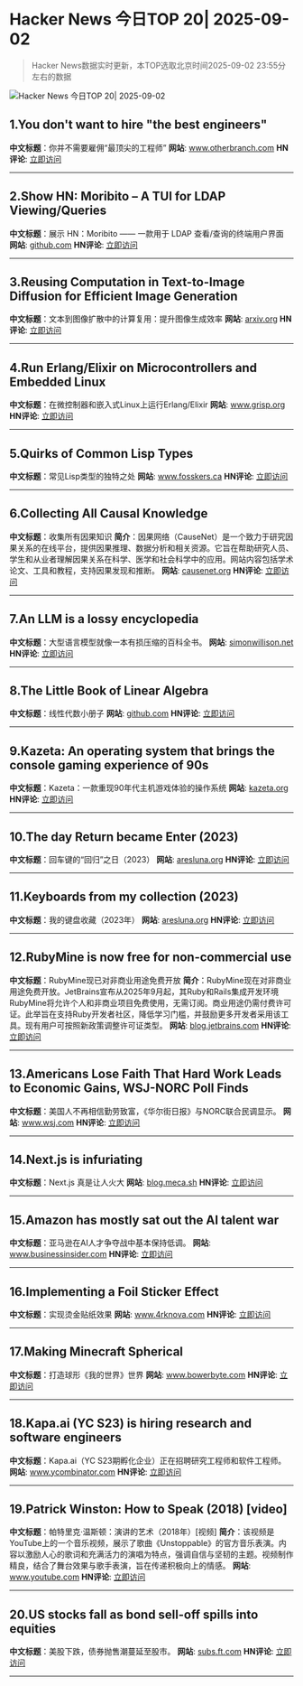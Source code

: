 # Hacker News 今日TOP 20| 2025-09-02

> Hacker News数据实时更新，本TOP选取北京时间2025-09-02 23:55分左右的数据

![Hacker News 今日TOP 20| 2025-09-02](https://img.chuhaix.com/2024/0910_imageFile-1665440404179-628424718_1725901191.png)

## 1.You don't want to hire "the best engineers"
**中文标题**：你并不需要雇佣“最顶尖的工程师”
**网站**:  <a href='https://www.otherbranch.com/shared/blog/no-you-dont-want-to-hire-the-best-engineers' target='_blank' rel='nofollow'>www.otherbranch.com</a>
**HN评论**:  <a href='https://news.ycombinator.com/item?id=45103646&utm_source=www.chuhaix.com' target='_blank' rel='nofollow'>立即访问</a>

---

## 2.Show HN: Moribito – A TUI for LDAP Viewing/Queries
**中文标题**：展示 HN：Moribito —— 一款用于 LDAP 查看/查询的终端用户界面
**网站**:  <a href='https://github.com/ericschmar/moribito' target='_blank' rel='nofollow'>github.com</a>
**HN评论**:  <a href='https://news.ycombinator.com/item?id=45102664&utm_source=www.chuhaix.com' target='_blank' rel='nofollow'>立即访问</a>

---

## 3.Reusing Computation in Text-to-Image Diffusion for Efficient Image Generation
**中文标题**：文本到图像扩散中的计算复用：提升图像生成效率
**网站**:  <a href='https://arxiv.org/abs/2508.21032' target='_blank' rel='nofollow'>arxiv.org</a>
**HN评论**:  <a href='https://news.ycombinator.com/item?id=45069341&utm_source=www.chuhaix.com' target='_blank' rel='nofollow'>立即访问</a>

---

## 4.Run Erlang/Elixir on Microcontrollers and Embedded Linux
**中文标题**：在微控制器和嵌入式Linux上运行Erlang/Elixir
**网站**:  <a href='https://www.grisp.org/software' target='_blank' rel='nofollow'>www.grisp.org</a>
**HN评论**:  <a href='https://news.ycombinator.com/item?id=45100499&utm_source=www.chuhaix.com' target='_blank' rel='nofollow'>立即访问</a>

---

## 5.Quirks of Common Lisp Types
**中文标题**：常见Lisp类型的独特之处
**网站**:  <a href='https://www.fosskers.ca/en/blog/cl-type-quirks' target='_blank' rel='nofollow'>www.fosskers.ca</a>
**HN评论**:  <a href='https://news.ycombinator.com/item?id=45079131&utm_source=www.chuhaix.com' target='_blank' rel='nofollow'>立即访问</a>

---

## 6.Collecting All Causal Knowledge
**中文标题**：收集所有因果知识
**简介**：因果网络（CauseNet）是一个致力于研究因果关系的在线平台，提供因果推理、数据分析和相关资源。它旨在帮助研究人员、学生和从业者理解因果关系在科学、医学和社会科学中的应用。网站内容包括学术论文、工具和教程，支持因果发现和推断。
**网站**:  <a href='https://causenet.org/' target='_blank' rel='nofollow'>causenet.org</a>
**HN评论**:  <a href='https://news.ycombinator.com/item?id=45099418&utm_source=www.chuhaix.com' target='_blank' rel='nofollow'>立即访问</a>

---

## 7.An LLM is a lossy encyclopedia
**中文标题**：大型语言模型就像一本有损压缩的百科全书。
**网站**:  <a href='https://simonwillison.net/2025/Aug/29/lossy-encyclopedia/' target='_blank' rel='nofollow'>simonwillison.net</a>
**HN评论**:  <a href='https://news.ycombinator.com/item?id=45062046&utm_source=www.chuhaix.com' target='_blank' rel='nofollow'>立即访问</a>

---

## 8.The Little Book of Linear Algebra
**中文标题**：线性代数小册子
**网站**:  <a href='https://github.com/the-litte-book-of/linear-algebra' target='_blank' rel='nofollow'>github.com</a>
**HN评论**:  <a href='https://news.ycombinator.com/item?id=45103436&utm_source=www.chuhaix.com' target='_blank' rel='nofollow'>立即访问</a>

---

## 9.Kazeta: An operating system that brings the console gaming experience of 90s
**中文标题**：Kazeta：一款重现90年代主机游戏体验的操作系统
**网站**:  <a href='https://kazeta.org/' target='_blank' rel='nofollow'>kazeta.org</a>
**HN评论**:  <a href='https://news.ycombinator.com/item?id=45098269&utm_source=www.chuhaix.com' target='_blank' rel='nofollow'>立即访问</a>

---

## 10.The day Return became Enter (2023)
**中文标题**：回车键的“回归”之日（2023）
**网站**:  <a href='https://aresluna.org/the-day-return-became-enter/' target='_blank' rel='nofollow'>aresluna.org</a>
**HN评论**:  <a href='https://news.ycombinator.com/item?id=45063037&utm_source=www.chuhaix.com' target='_blank' rel='nofollow'>立即访问</a>

---

## 11.Keyboards from my collection (2023)
**中文标题**：我的键盘收藏（2023年）
**网站**:  <a href='https://aresluna.org/50-keyboards-from-my-collection/' target='_blank' rel='nofollow'>aresluna.org</a>
**HN评论**:  <a href='https://news.ycombinator.com/item?id=45099192&utm_source=www.chuhaix.com' target='_blank' rel='nofollow'>立即访问</a>

---

## 12.RubyMine is now free for non-commercial use
**中文标题**：RubyMine现已对非商业用途免费开放
**简介**：RubyMine现在对非商业用途免费开放。JetBrains宣布从2025年9月起，其Ruby和Rails集成开发环境RubyMine将允许个人和非商业项目免费使用，无需订阅。商业用途仍需付费许可证。此举旨在支持Ruby开发者社区，降低学习门槛，并鼓励更多开发者采用该工具。现有用户可按照新政策调整许可证类型。
**网站**:  <a href='https://blog.jetbrains.com/ruby/2025/09/rubymine-is-now-free-for-non-commercial-use/' target='_blank' rel='nofollow'>blog.jetbrains.com</a>
**HN评论**:  <a href='https://news.ycombinator.com/item?id=45102186&utm_source=www.chuhaix.com' target='_blank' rel='nofollow'>立即访问</a>

---

## 13.Americans Lose Faith That Hard Work Leads to Economic Gains, WSJ-NORC Poll Finds
**中文标题**：美国人不再相信勤劳致富，《华尔街日报》与NORC联合民调显示。
**网站**:  <a href='https://www.wsj.com/economy/wsj-norc-economic-poll-73bce003' target='_blank' rel='nofollow'>www.wsj.com</a>
**HN评论**:  <a href='https://news.ycombinator.com/item?id=45104082&utm_source=www.chuhaix.com' target='_blank' rel='nofollow'>立即访问</a>

---

## 14.Next.js is infuriating
**中文标题**：Next.js 真是让人火大
**网站**:  <a href='https://blog.meca.sh/3lxoty3shjc2z' target='_blank' rel='nofollow'>blog.meca.sh</a>
**HN评论**:  <a href='https://news.ycombinator.com/item?id=45099922&utm_source=www.chuhaix.com' target='_blank' rel='nofollow'>立即访问</a>

---

## 15.Amazon has mostly sat out the AI talent war
**中文标题**：亚马逊在AI人才争夺战中基本保持低调。
**网站**:  <a href='https://www.businessinsider.com/amazon-ai-talent-wars-internal-document-2025-8' target='_blank' rel='nofollow'>www.businessinsider.com</a>
**HN评论**:  <a href='https://news.ycombinator.com/item?id=45095603&utm_source=www.chuhaix.com' target='_blank' rel='nofollow'>立即访问</a>

---

## 16.Implementing a Foil Sticker Effect
**中文标题**：实现烫金贴纸效果
**网站**:  <a href='https://www.4rknova.com/blog/2025/08/30/foil-sticker' target='_blank' rel='nofollow'>www.4rknova.com</a>
**HN评论**:  <a href='https://news.ycombinator.com/item?id=45095460&utm_source=www.chuhaix.com' target='_blank' rel='nofollow'>立即访问</a>

---

## 17.Making Minecraft Spherical
**中文标题**：打造球形《我的世界》世界
**网站**:  <a href='https://www.bowerbyte.com/posts/blocky-planet/' target='_blank' rel='nofollow'>www.bowerbyte.com</a>
**HN评论**:  <a href='https://news.ycombinator.com/item?id=45055205&utm_source=www.chuhaix.com' target='_blank' rel='nofollow'>立即访问</a>

---

## 18.Kapa.ai (YC S23) is hiring research and software engineers
**中文标题**：Kapa.ai（YC S23期孵化企业）正在招聘研究工程师和软件工程师。
**网站**:  <a href='https://www.ycombinator.com/companies/kapa-ai/jobs' target='_blank' rel='nofollow'>www.ycombinator.com</a>
**HN评论**:  <a href='https://news.ycombinator.com/item?id=45099939&utm_source=www.chuhaix.com' target='_blank' rel='nofollow'>立即访问</a>

---

## 19.Patrick Winston: How to Speak (2018) [video]
**中文标题**：帕特里克·温斯顿：演讲的艺术（2018年）[视频]
**简介**：该视频是YouTube上的一个音乐视频，展示了歌曲《Unstoppable》的官方音乐表演。内容以激励人心的歌词和充满活力的演唱为特点，强调自信与坚韧的主题。视频制作精良，结合了舞台效果与歌手表演，旨在传递积极向上的情感。
**网站**:  <a href='https://www.youtube.com/watch?v=Unzc731iCUY' target='_blank' rel='nofollow'>www.youtube.com</a>
**HN评论**:  <a href='https://news.ycombinator.com/item?id=45095849&utm_source=www.chuhaix.com' target='_blank' rel='nofollow'>立即访问</a>

---

## 20.US stocks fall as bond sell-off spills into equities
**中文标题**：美股下跌，债券抛售潮蔓延至股市。
**网站**:  <a href='https://subs.ft.com/products' target='_blank' rel='nofollow'>subs.ft.com</a>
**HN评论**:  <a href='https://news.ycombinator.com/item?id=45104330&utm_source=www.chuhaix.com' target='_blank' rel='nofollow'>立即访问</a>

---

